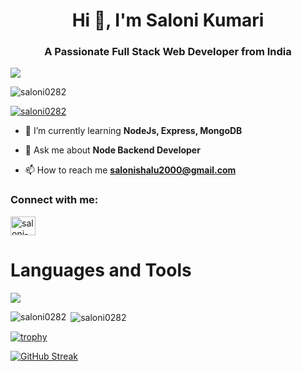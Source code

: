 <h1 align="center">Hi 👋, I'm Saloni Kumari</h1>
<h3 align="center">A Passionate Full Stack Web Developer from India</h3>

<img src="https://camo.githubusercontent.com/8ba1e66bcfa048214cf17f235c341742347c9c248831d044aa888acbeec89502/68747470733a2f2f63646e2e6472696262626c652e636f6d2f75736572732f313239323637372f73637265656e73686f74732f363133393136372f6d656469612f66636637666430633631396262383737303635333330373932343039313566332e676966" align="center" style="width: 100% , height:200px " />
<p align="left"> <img src="https://komarev.com/ghpvc/?username=saloni0282&label=Profile%20views&color=0e75b6&style=flat" alt="saloni0282" /> </p>

<p align="left"> <a href="https://github.com/ryo-ma/github-profile-trophy"><img src="https://github-profile-trophy.vercel.app/?username=saloni0282" alt="saloni0282" /></a> </p>

- 🌱 I’m currently learning **NodeJs, Express, MongoDB**

- 💬 Ask me about **Node Backend Developer**

- 📫 How to reach me **salonishalu2000@gmail.com**

<h3 align="left">Connect with me:</h3>
<p align="left">
<a href="https://linkedin.com/in/saloni-kumari-581429219/" target="blank"><img align="center" src="https://raw.githubusercontent.com/rahuldkjain/github-profile-readme-generator/master/src/images/icons/Social/linked-in-alt.svg" alt="saloni-kumari-581429219/" height="30" width="40" /></a>
</p>

<h1> Languages and Tools </h1>
<img src="https://skillicons.dev/icons?i=javascript,netlify,vscode,html,css,git,github,codepen,nodejs,express,mongodb,postman,replit"/>

<p><img align="left" src="https://github-readme-stats.vercel.app/api/top-langs?username=saloni0282&show_icons=true&locale=en&layout=compact" alt="saloni0282" /></p>

<p>&nbsp;<img align="center" src="https://github-readme-stats.vercel.app/api?username=saloni0282&show_icons=true&locale=en" alt="saloni0282" /></p>

[![trophy](https://github-profile-trophy.vercel.app/?username=Saloni0282&theme=dark)](https://github.com/ryo-ma/github-profile-trophy)

<!--### :fire: My Stats :
[![Saloni0282 GitHub stats](https://github-readme-stats.vercel.app/api?username=Saloni0282&count_private=true&theme=dark&background=000000)](https://github.com/Saloni0282/github-readme-stats)<span>[![Top Langs](https://github-readme-stats.vercel.app/api/top-langs/?username=Saloni0282&layout=compact&theme=vision-friendly-dark)](https://github.com/anuraghazra/github-readme-stats)</span>-->

[![GitHub Streak](https://github-readme-streak-stats.herokuapp.com?user=Saloni0282&theme=dark&background=000000)](https://git.io/streak-stats)
<br>

<!--<p><img align="center" src="https://github-readme-streak-stats.herokuapp.com/?user=saloni0282&" alt="saloni0282" /></p>-->
